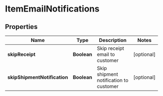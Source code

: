 
# ItemEmailNotifications

## Properties
Name | Type | Description | Notes
------------ | ------------- | ------------- | -------------
**skipReceipt** | **Boolean** | Skip receipt email to customer |  [optional]
**skipShipmentNotification** | **Boolean** | Skip shipment notification to customer |  [optional]



